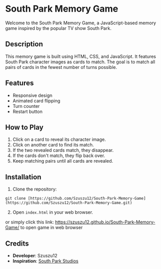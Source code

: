 # South Park Memory Game

Welcome to the South Park Memory Game, a JavaScript-based memory game inspired by the popular TV show South Park.

## Description

This memory game is built using HTML, CSS, and JavaScript. It features South Park character images as cards to match. The goal is to match all pairs of cards in the fewest number of turns possible.

## Features

- Responsive design
- Animated card flipping
- Turn counter
- Restart button

## How to Play

1. Click on a card to reveal its character image.
2. Click on another card to find its match.
3. If the two revealed cards match, they disappear.
4. If the cards don't match, they flip back over.
5. Keep matching pairs until all cards are revealed.

## Installation

1. Clone the repository:
```
git clone [https://github.com/Szuszu12/South-Park-Memory-Game](https://github.com/Szuszu12/South-Park-Memory-Game.git)
```

2. Open `index.html` in your web browser.

or simply click this link: https://szuszu12.github.io/South-Park-Memory-Game/ to open game in web browser

## Credits

- **Developer**: Szuszu12
- **Inspiration**: [South Park Studios](https://www.southparkstudios.com/)

